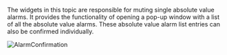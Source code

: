 The widgets in this topic are responsible for muting single absolute value alarms. It provides the functionality of opening a pop-up window with a list of all the absolute value alarms.
These absolute value alarm list entries can also be confirmed individually.

![AlarmConfirmation](https://morpheusmxml.github.io/VentCoreDoc/doc/TopicScreenshots/alarmConfirmation.PNG)